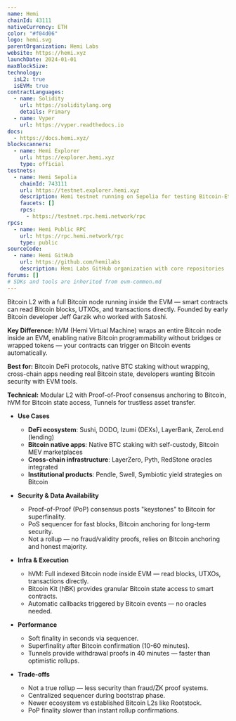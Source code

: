 ```yaml
---
name: Hemi
chainId: 43111
nativeCurrency: ETH
color: "#f04d06"
logo: hemi.svg
parentOrganization: Hemi Labs
website: https://hemi.xyz
launchDate: 2024-01-01
maxBlockSize:
technology:
  isL2: true
  isEVM: true
contractLanguages:
  - name: Solidity
    url: https://soliditylang.org
    details: Primary
  - name: Vyper
    url: https://vyper.readthedocs.io
docs:
  - https://docs.hemi.xyz/
blockscanners:
  - name: Hemi Explorer
    url: https://explorer.hemi.xyz
    type: official
testnets:
  - name: Hemi Sepolia
    chainId: 743111
    url: https://testnet.explorer.hemi.xyz
    description: Hemi testnet running on Sepolia for testing Bitcoin-Ethereum cross-chain applications.
    faucets: []
    rpcs:
      - https://testnet.rpc.hemi.network/rpc
rpcs:
  - name: Hemi Public RPC
    url: https://rpc.hemi.network/rpc
    type: public
sourceCode:
  - name: Hemi GitHub
    url: https://github.com/hemilabs
    description: Hemi Labs GitHub organization with core repositories
forums: []
# SDKs and tools are inherited from evm-common.md
---
```


Bitcoin L2 with a full Bitcoin node running inside the EVM — smart contracts can read Bitcoin blocks, UTXOs, and transactions directly. Founded by early Bitcoin developer Jeff Garzik who worked with Satoshi.

**Key Difference:** hVM (Hemi Virtual Machine) wraps an entire Bitcoin node inside an EVM, enabling native Bitcoin programmability without bridges or wrapped tokens — your contracts can trigger on Bitcoin events automatically.

**Best for:** Bitcoin DeFi protocols, native BTC staking without wrapping, cross-chain apps needing real Bitcoin state, developers wanting Bitcoin security with EVM tools.

**Technical:** Modular L2 with Proof-of-Proof consensus anchoring to Bitcoin, hVM for Bitcoin state access, Tunnels for trustless asset transfer.

- **Use Cases**
  - **DeFi ecosystem**: Sushi, DODO, Izumi (DEXs), LayerBank, ZeroLend (lending)
  - **Bitcoin native apps**: Native BTC staking with self-custody, Bitcoin MEV marketplaces
  - **Cross-chain infrastructure**: LayerZero, Pyth, RedStone oracles integrated
  - **Institutional products**: Pendle, Swell, Symbiotic yield strategies on Bitcoin

- **Security & Data Availability**
  - Proof-of-Proof (PoP) consensus posts "keystones" to Bitcoin for superfinality.
  - PoS sequencer for fast blocks, Bitcoin anchoring for long-term security.
  - Not a rollup — no fraud/validity proofs, relies on Bitcoin anchoring and honest majority.

- **Infra & Execution**
  - hVM: Full indexed Bitcoin node inside EVM — read blocks, UTXOs, transactions directly.
  - Bitcoin Kit (hBK) provides granular Bitcoin state access to smart contracts.
  - Automatic callbacks triggered by Bitcoin events — no oracles needed.

- **Performance**
  - Soft finality in seconds via sequencer.
  - Superfinality after Bitcoin confirmation (10-60 minutes).
  - Tunnels provide withdrawal proofs in 40 minutes — faster than optimistic rollups.

- **Trade-offs**
  - Not a true rollup — less security than fraud/ZK proof systems.
  - Centralized sequencer during bootstrap phase.
  - Newer ecosystem vs established Bitcoin L2s like Rootstock.
  - PoP finality slower than instant rollup confirmations.
